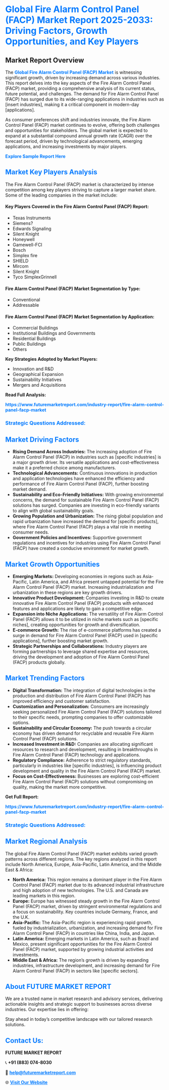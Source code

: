 <h1 style="color: #007BFF;">Global Fire Alarm Control Panel (FACP) Market Report 2025-2033: Driving Factors, Growth Opportunities, and Key Players</h1>

<section id="overview">
<h2>Market Report Overview</h2>
<p>The <a href="https://www.futuremarketreport.com/industry-report/fire-alarm-control-panel-facp-market" style="color: #007BFF; text-decoration: none;"><strong>Global Fire Alarm Control Panel (FACP) Market</strong></a> is witnessing significant growth, driven by increasing demand across various industries. This report delves into the key aspects of the Fire Alarm Control Panel (FACP) market, providing a comprehensive analysis of its current status, future potential, and challenges. The demand for Fire Alarm Control Panel (FACP) has surged due to its wide-ranging applications in industries such as [insert industries], making it a critical component in modern-day [applications].</p>
<p>As consumer preferences shift and industries innovate, the Fire Alarm Control Panel (FACP) market continues to evolve, offering both challenges and opportunities for stakeholders. The global market is expected to expand at a substantial compound annual growth rate (CAGR) over the forecast period, driven by technological advancements, emerging applications, and increasing investments by major players.</p>
</section>

<section id="overview">
<p><a href="https://www.futuremarketreport.com/request-sample/reportId=55980" style="color: #007BFF; text-decoration: none;"><strong>Explore Sample Report Here</strong></a></p>
</section>

<section id="key-players">
<h2 style="color: #007BFF;">Market Key Players Analysis</h2>
<p>The Fire Alarm Control Panel (FACP) market is characterized by intense competition among key players striving to capture a larger market share. Some of the leading companies in the market include:</p>
<h4>Key Players Covered in the Fire Alarm Control Panel (FACP) Report:</h4>
<ul><li>Texas Instruments</li><li>Siemens?</li><li>Edwards Signaling</li><li>Silent Knight</li><li>Honeywell</li><li>Gamewell-FCI</li><li>Bosch</li><li>Simplex fire</li><li>SHIELD</li><li>Mircom</li><li>Silent Knight</li><li>Tyco SimplexGrinnell</li></ul>
<h4>Fire Alarm Control Panel (FACP) Market Segmentation by Type:</h4>
<ul><li>Conventional</li><li>Addressable</li></ul>

<h4>Fire Alarm Control Panel (FACP) Market Segmentation by Application:</h4>
<ul><li>Commercial Buildings</li><li>Institutional Buildings and Governments</li><li>Residential Buildings</li><li>Public Buildings</li><li>Others</li></ul>
<p><strong>Key Strategies Adopted by Market Players:</strong></p>
<ul>
<li>Innovation and R&D</li>
<li>Geographical Expansion</li>
<li>Sustainability Initiatives</li>
<li>Mergers and Acquisitions</li>
</ul>
</section>

<section>
<p><strong>Read Full Analysis: </strong></p><a href="https://www.futuremarketreport.com/industry-report/fire-alarm-control-panel-facp-market" style="color: #007BFF; text-decoration: none;"><strong>https://www.futuremarketreport.com/industry-report/fire-alarm-control-panel-facp-market</strong></a>
<h3 style="color: #007BFF;">Strategic Questions Addressed:</h3>
</section>

<section id="driving-factors">
<h2 style="color: #007BFF;">Market Driving Factors</h2>
<ul>
<li><strong>Rising Demand Across Industries:</strong> The increasing adoption of Fire Alarm Control Panel (FACP) in industries such as [specific industries] is a major growth driver. Its versatile applications and cost-effectiveness make it a preferred choice among manufacturers.</li>
<li><strong>Technological Advancements:</strong> Continuous innovations in production and application technologies have enhanced the efficiency and performance of Fire Alarm Control Panel (FACP), further boosting market demand.</li>
<li><strong>Sustainability and Eco-Friendly Initiatives:</strong> With growing environmental concerns, the demand for sustainable Fire Alarm Control Panel (FACP) solutions has surged. Companies are investing in eco-friendly variants to align with global sustainability goals.</li>
<li><strong>Growing Population and Urbanization:</strong> The rising global population and rapid urbanization have increased the demand for [specific products], where Fire Alarm Control Panel (FACP) plays a vital role in meeting consumer needs.</li>
<li><strong>Government Policies and Incentives:</strong> Supportive government regulations and incentives for industries using Fire Alarm Control Panel (FACP) have created a conducive environment for market growth.</li>
</ul>
</section>

<section id="growth-opportunities">
<h2 style="color: #007BFF;">Market Growth Opportunities</h2>
<ul>
<li><strong>Emerging Markets:</strong> Developing economies in regions such as Asia-Pacific, Latin America, and Africa present untapped potential for the Fire Alarm Control Panel (FACP) market. Increasing industrialization and urbanization in these regions are key growth drivers.</li>
<li><strong>Innovative Product Development:</strong> Companies investing in R&D to create innovative Fire Alarm Control Panel (FACP) products with enhanced features and applications are likely to gain a competitive edge.</li>
<li><strong>Expansion into Niche Applications:</strong> The versatility of Fire Alarm Control Panel (FACP) allows it to be utilized in niche markets such as [specific niches], creating opportunities for growth and diversification.</li>
<li><strong>E-commerce Growth:</strong> The rise of e-commerce platforms has created a surge in demand for Fire Alarm Control Panel (FACP) used in [specific applications], further boosting market growth.</li>
<li><strong>Strategic Partnerships and Collaborations:</strong> Industry players are forming partnerships to leverage shared expertise and resources, driving the development and adoption of Fire Alarm Control Panel (FACP) products globally.</li>
</ul>
</section>

<section id="trending-factors">
<h2 style="color: #007BFF;">Market Trending Factors</h2>
<ul>
<li><strong>Digital Transformation:</strong> The integration of digital technologies in the production and distribution of Fire Alarm Control Panel (FACP) has improved efficiency and customer satisfaction.</li>
<li><strong>Customization and Personalization:</strong> Consumers are increasingly seeking personalized Fire Alarm Control Panel (FACP) solutions tailored to their specific needs, prompting companies to offer customizable options.</li>
<li><strong>Sustainability and Circular Economy:</strong> The push towards a circular economy has driven demand for recyclable and reusable Fire Alarm Control Panel (FACP) solutions.</li>
<li><strong>Increased Investment in R&D:</strong> Companies are allocating significant resources to research and development, resulting in breakthroughs in Fire Alarm Control Panel (FACP) technology and applications.</li>
<li><strong>Regulatory Compliance:</strong> Adherence to strict regulatory standards, particularly in industries like [specific industries], is influencing product development and quality in the Fire Alarm Control Panel (FACP) market.</li>
<li><strong>Focus on Cost-Effectiveness:</strong> Businesses are exploring cost-efficient Fire Alarm Control Panel (FACP) solutions without compromising on quality, making the market more competitive.</li>
</ul>
</section>

<section>
<p><strong>Get Full Report: </strong></p><a href="https://www.futuremarketreport.com/industry-report/fire-alarm-control-panel-facp-market" style="color: #007BFF; text-decoration: none;"><strong>https://www.futuremarketreport.com/industry-report/fire-alarm-control-panel-facp-market</strong></a>
<h3 style="color: #007BFF;">Strategic Questions Addressed:</h3>
</section>


<section id="regional-analysis">
<h2 style="color: #007BFF;">Market Regional Analysis</h2>
<p>The global Fire Alarm Control Panel (FACP) market exhibits varied growth patterns across different regions. The key regions analyzed in this report include North America, Europe, Asia-Pacific, Latin America, and the Middle East & Africa:</p>
<ul>
<li><strong>North America:</strong> This region remains a dominant player in the Fire Alarm Control Panel (FACP) market due to its advanced industrial infrastructure and high adoption of new technologies. The U.S. and Canada are leading markets in this region.</li>
<li><strong>Europe:</strong> Europe has witnessed steady growth in the Fire Alarm Control Panel (FACP) market, driven by stringent environmental regulations and a focus on sustainability. Key countries include Germany, France, and the U.K.</li>
<li><strong>Asia-Pacific:</strong> The Asia-Pacific region is experiencing rapid growth, fueled by industrialization, urbanization, and increasing demand for Fire Alarm Control Panel (FACP) in countries like China, India, and Japan.</li>
<li><strong>Latin America:</strong> Emerging markets in Latin America, such as Brazil and Mexico, present significant opportunities for the Fire Alarm Control Panel (FACP) market, supported by growing industrial activities and investments.</li>
<li><strong>Middle East & Africa:</strong> The region’s growth is driven by expanding industries, infrastructure development, and increasing demand for Fire Alarm Control Panel (FACP) in sectors like [specific sectors].</li>
</ul>
</section>

<footer>
<h2 style="color: #007BFF;">About FUTURE MARKET REPORT</h2>
<p>We are a trusted name in market research and advisory services, delivering actionable insights and strategic support to businesses across diverse industries. Our expertise lies in offering:</p>

<p>Stay ahead in today’s competitive landscape with our tailored research solutions.</p>

<h2 style="color: #007BFF;">Contact Us:</h2>
<p><strong>FUTURE MARKET REPORT</strong></p>
<p>📞 <strong>+91 (883) 074-8030</strong></p>
<p>📧 <strong><a href="mailto:help@futuremarketreport.com" style="color: #007BFF;">help@futuremarketreport.com</a></strong></p>
<p>🌐 <strong><a href="https://www.futuremarketreport.com/" style="color: #007BFF;">Visit Our Website</a></strong></p>
</footer>